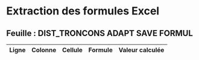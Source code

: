 # Extraction des formules Excel

## Feuille : DIST_TRONCONS ADAPT SAVE FORMUL

| Ligne | Colonne | Cellule | Formule | Valeur calculée |
|-------|---------|---------|---------|-----------------|